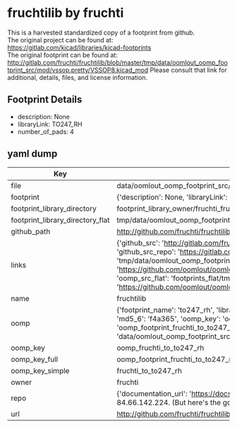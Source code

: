 # fruchtilib by fruchti  
This is a harvested standardized copy of a footprint from github.  
The original project can be found at:  
https://gitlab.com/kicad/libraries/kicad-footprints  
The original footprint can be found at:
http://gitlab.com/fruchti/fruchtilib/blob/master/tmp/data/oomlout_oomp_footprint_src/mod/vssop.pretty/VSSOP8.kicad_mod
Please consult that link for additional, details, files, and license information.  
## Footprint Details
* description: None  
* libraryLink: TO247_RH  
* number_of_pads: 4  
## yaml dump  
| Key | Value |  
| --- | --- |  
| file | data/oomlout_oomp_footprint_src/fruchtilib/mod/to.pretty/TO247_RH.kicad_mod |  
| footprint | {'description': None, 'libraryLink': 'TO247_RH', 'number_of_pads': 4} |  
| footprint_library_directory | footprint_library_owner/fruchti_fruchtilib |  
| footprint_library_directory_flat | tmp/data/oomlout_oomp_footprint_src/footprints_flat/fruchti_to_to247_rh/working |  
| github_path | http://github.com/fruchti/fruchtilib/blob/master/tmp/data/oomlout_oomp_footprint_src/mod/to.pretty/TO247_RH.kicad_mod |  
| links | {'github_src': 'http://gitlab.com/fruchti/fruchtilib/blob/master/tmp/data/oomlout_oomp_footprint_src/mod/vssop.pretty/VSSOP8.kicad_mod', 'github_src_repo': 'https://gitlab.com/kicad/libraries/kicad-footprints', 'oomp_bot': 'tmp/data/oomlout_oomp_footprint_src/footprints/fruchti_to_to247_rh/working', 'oomp_bot_github': 'https://github.com/oomlout/oomlout_oomp_footprint_bot/tree/main/tmp/data/oomlout_oomp_footprint_src/footprints/fruchti_to_to247_rh/working', 'oomp_src_flat': 'footprints_flat/tmp/data/oomlout_oomp_footprint_src/footprints_flat/fruchti_to_to247_rh/working', 'oomp_src_flat_github': 'https://github.com/oomlout/oomlout_oomp_footprint_src/tree/main/tmp/data/oomlout_oomp_footprint_src/footprints_flat/fruchti_to_to247_rh/working'} |  
| name | fruchtilib |  
| oomp | {'footprint_name': 'to247_rh', 'library_name': 'to', 'md5': 'f4a3650387262f2434f5be2f73b23b9f', 'md5_10': 'f4a3650387', 'md5_5': 'f4a36', 'md5_6': 'f4a365', 'oomp_key': 'oomp_fruchti_to_to247_rh', 'oomp_key_extra': 'oomp_footprint_fruchti_to_to247_rh', 'oomp_key_full': 'oomp_footprint_fruchti_to_to247_rh_f4a365', 'oomp_key_simple': 'fruchti_to_to247_rh', 'original_filename': 'data/oomlout_oomp_footprint_src/fruchtilib/mod/to.pretty/TO247_RH.kicad_mod', 'owner_name': 'fruchti'} |  
| oomp_key | oomp_fruchti_to_to247_rh |  
| oomp_key_full | oomp_footprint_fruchti_to_to247_rh |  
| oomp_key_simple | fruchti_to_to247_rh |  
| owner | fruchti |  
| repo | {'documentation_url': 'https://docs.github.com/rest/overview/resources-in-the-rest-api#rate-limiting', 'message': "API rate limit exceeded for 84.66.142.224. (But here's the good news: Authenticated requests get a higher rate limit. Check out the documentation for more details.)"} |  
| url | http://github.com/fruchti/fruchtilib |  

